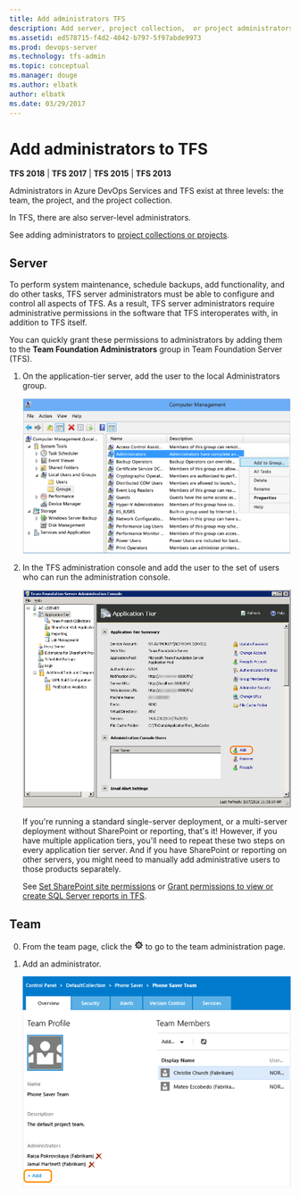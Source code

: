 ```yaml
---
title: Add administrators TFS  
description: Add server, project collection,  or project administrators 
ms.assetid: ed578715-f4d2-4042-b797-5f97abde9973
ms.prod: devops-server
ms.technology: tfs-admin
ms.topic: conceptual
ms.manager: douge
ms.author: elbatk
author: elbatk
ms.date: 03/29/2017
---
```


# Add administrators to TFS

**TFS 2018** | **TFS 2017** | **TFS 2015** | **TFS 2013**

Administrators in Azure DevOps Services and TFS exist at three levels:
the team, the project, and the project collection.

In TFS, there are also server-level administrators.

See adding administrators to [project collections or projects](/vsts/security/set-project-collection-level-permissions).


## Server

To perform system maintenance, schedule backups, add functionality, and do other tasks,
TFS server administrators must be able to configure and control all aspects of TFS.
As a result, TFS server administrators require administrative permissions
in the software that TFS interoperates with,
in addition to TFS itself.

You can quickly grant these permissions to administrators by adding them to the **Team Foundation Administrators**
group in Team Foundation Server (TFS).

1.  On the application-tier server, add the user to the local Administrators group.

    ![Follow instructions for your operating system](_img/add-administrator-tfs/windows-groups.png)

2.  In the TFS administration console and add the user to the set of users who can run the administration console.

    ![Click or tab, then input username](_img/add-administrator-tfs/admin-console.png)

    If you're running a standard single-server deployment,
	or a multi-server deployment without SharePoint or reporting, that's it!
	However, if you have multiple application tiers,
	you'll need to repeat these two steps on every application tier server.
	And if you have SharePoint or reporting on other servers,
	you might need to manually add administrative users to those products separately. 

	See [Set SharePoint site permissions](/vsts/security/set-sharepoint-permissions) or [Grant permissions to view or create SQL Server reports in TFS](/vsts/report/admin/grant-permissions-to-reports). 



## Team

0. From the team page, click the ![Settings icon](_img/admin-gear-icon.png) to go to the team administration page.

0. Add an administrator.

	![Add link in the administrators section of the team administration page](_img/add-administrator-tfs/add-team-administrator.png)
